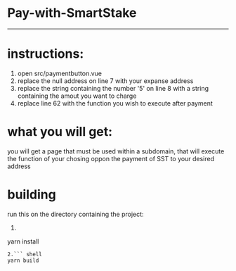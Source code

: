 # Pay-with-SmartStake

-----------------------------

# instructions:

1. open src/paymentbutton.vue
2. replace the null address on line 7 with your expanse address
3. replace the string containing the number '5' on line 8 with a string containing the amout you want to charge
4. replace line 62 with the function you wish to execute after payment

# what you will get:

 you will get a page that must be used within a subdomain, that will execute the function of your chosing oppon the payment of SST to your desired address
 
# building

run this on the directory containing the project:

1. ``` shell
yarn install
```
2.``` shell
yarn build
```

